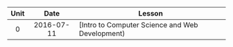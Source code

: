 | Unit |  Date      | Lesson |
|:----:|:----------:|--------|
| 0    | 2016-07-11 | [Intro to Computer Science and Web Development) |

